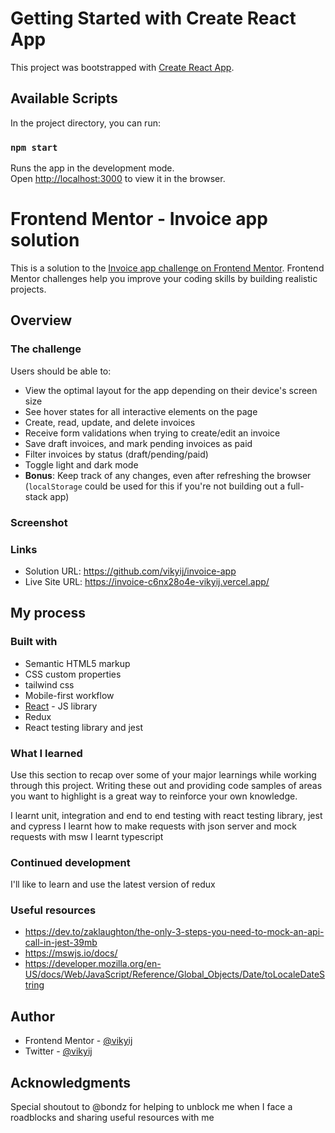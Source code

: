 # Getting Started with Create React App

This project was bootstrapped with [Create React App](https://github.com/facebook/create-react-app).

## Available Scripts

In the project directory, you can run:

### `npm start`

Runs the app in the development mode.\
Open [http://localhost:3000](http://localhost:3000) to view it in the browser.

# Frontend Mentor - Invoice app solution

This is a solution to the [Invoice app challenge on Frontend Mentor](https://www.frontendmentor.io/challenges/invoice-app-i7KaLTQjl). Frontend Mentor challenges help you improve your coding skills by building realistic projects. 


## Overview

### The challenge

Users should be able to:

- View the optimal layout for the app depending on their device's screen size
- See hover states for all interactive elements on the page
- Create, read, update, and delete invoices
- Receive form validations when trying to create/edit an invoice
- Save draft invoices, and mark pending invoices as paid
- Filter invoices by status (draft/pending/paid)
- Toggle light and dark mode
- **Bonus**: Keep track of any changes, even after refreshing the browser (`localStorage` could be used for this if you're not building out a full-stack app)

### Screenshot



### Links

- Solution URL: https://github.com/vikyij/invoice-app
- Live Site URL: https://invoice-c6nx28o4e-vikyij.vercel.app/


## My process

### Built with

- Semantic HTML5 markup
- CSS custom properties
- tailwind css
- Mobile-first workflow
- [React](https://reactjs.org/) - JS library
- Redux
- React testing library and jest



### What I learned

Use this section to recap over some of your major learnings while working through this project. Writing these out and providing code samples of areas you want to highlight is a great way to reinforce your own knowledge.

I learnt unit, integration and end to end testing with react testing library, jest and cypress
I learnt how to make requests with json server and mock requests with msw
I learnt typescript

### Continued development

I'll like to learn and use the latest version of redux


### Useful resources

- https://dev.to/zaklaughton/the-only-3-steps-you-need-to-mock-an-api-call-in-jest-39mb
- https://mswjs.io/docs/
- https://developer.mozilla.org/en-US/docs/Web/JavaScript/Reference/Global_Objects/Date/toLocaleDateString


## Author

- Frontend Mentor - [@vikyij](https://www.frontendmentor.io/profile/vikyij)
- Twitter - [@vikyij](https://www.twitter.com/vikyij)


## Acknowledgments

Special shoutout to @bondz for helping to unblock me when I face a roadblocks and sharing useful resources with me


